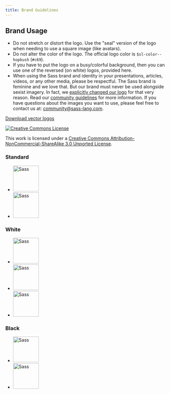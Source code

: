 ```yaml
---
title: Brand Guidelines
---
```


## Brand Usage

- Do not stretch or distort the logo. Use the "seal" version of the logo when
  needing to use a square image (like avatars).
- Do not alter the color of the logo. The official logo color is
  `$sl-color--hopbush` (`#c69`).
- If you have to put the logo on a busy/colorful background, then you can use
  one of the reversed (on white) logos, provided here.
- When using the Sass brand and identity in your presentations, articles,
  videos, or any other media, please be respectful. The Sass brand is feminine
  and we love that. But our brand must never be used alongside sexist imagery.
  In fact, we [explicitly changed our
  logo](https://github.com/sass/sass/issues/349) for that very reason. Read
  our [community guidelines](/community-guidelines) for more information. If
  you have questions about the images you want to use, please feel free to
  contact us at: [community@sass-lang.com](mailto:community@sass-lang.com?subject=[Sass Community] Hello 'Email the Sass community leaders').

<a href="/assets/img/styleguide/sass-logo.zip" class="sl-c-button sl-c-button--primary">Download vector logos</a>

<a rel="license" href="http://creativecommons.org/licenses/by-nc-sa/3.0/deed.en_US"><img alt="Creative Commons License" style="border-width:0" src="http://i.creativecommons.org/l/by-nc-sa/3.0/88x31.png" /></a>

This work is licensed under a <a rel="license" href="http://creativecommons.org/licenses/by-nc-sa/3.0/deed.en_US">Creative Commons Attribution-NonCommercial-ShareAlike 3.0 Unported License</a>.

### Standard

<ul class="sl-l-grid sl-l-grid--full sl-l-large-grid--fit sl-l-large-grid--gutters-large sl-l-large-grid--center">
  <li class="sl-l-grid__column"><img height="80" alt="Sass" src="/assets/img/styleguide/color.png"></li>
  <li class="sl-l-grid__column"><img height="80" alt="Sass" src="/assets/img/styleguide/seal-color.png"></li>
</ul>

### White

<ul class="sl-l-grid sl-l-grid--full sl-l-large-grid--fit sl-l-large-grid--gutters-large sl-l-large-grid--center sl-background--midnight-blue">
  <li class="sl-l-grid__column"><img height="80" alt="Sass" src="/assets/img/styleguide/white.png"></li>
  <li class="sl-l-grid__column"><img height="80" alt="Sass" src="/assets/img/styleguide/seal-color-reversed.png"></li>
  <li class="sl-l-grid__column"><img height="80" alt="Sass" src="/assets/img/styleguide/seal-black-reversed.png"></li>
</ul>

### Black

<ul class="sl-l-grid sl-l-grid--full sl-l-large-grid--fit sl-l-large-grid--gutters-large sl-l-large-grid--center">
  <li class="sl-l-grid__column"><img height="80" alt="Sass" src="/assets/img/styleguide/black.png"></li>
  <li class="sl-l-grid__column"><img height="80" alt="Sass" src="/assets/img/styleguide/seal-black.png"></li>
</ul>
